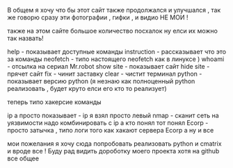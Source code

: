 В общем я хочу что бы этот сайт также продолжался и улучшался , так же говорю сразу эти фотографии , гифки , и видио НЕ МОИ !

также на этом сайте большое количество посхалок ну елси их можно так назвать!

help - показывает доступные команды 
instruction - рассказывает что это за команды
neofetch - типо настоящего neofetch как в линуксе )
whoami - отсылка на сериал Mr.robot
show site - показывает сайт
hide site - прячет сайт
fix - чинит заставку 
clear - чистит терминал
python - показывает версию python (я незнаю как полноценный python реализовать , будет круто елси его кто то реализует)

теперь типо хакерсие команды 

ip a просто показывает - ip я взял просто левый
nmap - сканит сеть на уязвимости надо комбинировать с ip a кто понял тот понял
Ecorp - просто затычка , типо логи того как хакают сервера Ecorp 
а ну и все 

мои пожелания я хочу сюда попробовать реализовать python и cmatrix и вроде все !
Буду рад видить дороботку моего проекта хотя на github все общее 
